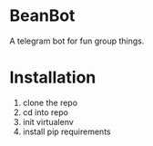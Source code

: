 BeanBot
=======

A telegram bot for fun group things. 

# Installation

1. clone the repo
3. cd into repo
4. init virtualenv
5. install pip requirements
